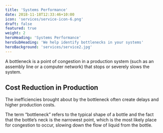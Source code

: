 ```yaml
---
title: 'Systems Performance'
date: 2018-11-18T12:33:46+10:00
icon: 'services/service-icon-6.png'
draft: false
featured: true
weight: 2
heroHeading: 'Systems Performance'
heroSubHeading: 'We help identify bottlenecks in your systems'
heroBackground: 'services/service2.jpg'
---
```


A bottleneck is a point of congestion in a production system (such as an assembly line or a computer network) that stops or severely slows the system.

## Cost Reduction in Production

The inefficiencies brought about by the bottleneck often create delays and higher production costs.

The term “bottleneck” refers to the typical shape of a bottle and the fact that the bottle’s neck is the narrowest point, which is the most likely place for congestion to occur, slowing down the flow of liquid from the bottle.
